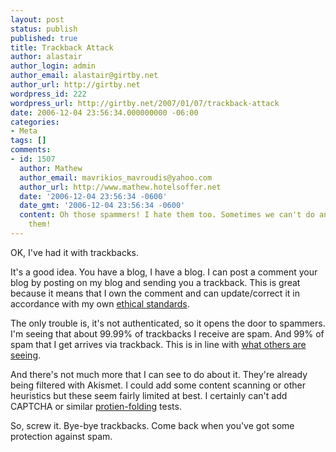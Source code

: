 ```yaml
---
layout: post
status: publish
published: true
title: Trackback Attack
author: alastair
author_login: admin
author_email: alastair@girtby.net
author_url: http://girtby.net
wordpress_id: 222
wordpress_url: http://girtby.net/2007/01/07/trackback-attack
date: 2006-12-04 23:56:34.000000000 -06:00
categories:
- Meta
tags: []
comments:
- id: 1507
  author: Mathew
  author_email: mavrikios_mavroudis@yahoo.com
  author_url: http://www.mathew.hotelsoffer.net
  date: '2006-12-04 23:56:34 -0600'
  date_gmt: '2006-12-04 23:56:34 -0600'
  content: Oh those spammers! I hate them too. Sometimes we can't do anything with
    them!
---
```

OK, I've had it with trackbacks.

It's a good idea. You have a blog, I have a blog. I can post a comment your blog by posting on my blog and sending you a trackback. This is great because it means that I own the comment and can update/correct it in accordance with my own [ethical standards](http://www.somethinkodd.com/oddthinking/2005/09/08/you-re-touch-my-comments-ill-re-touch-your-face).

The only trouble is, it's not authenticated, so it opens the door to spammers. I'm seeing that about 99.99% of trackbacks I receive are spam. And 99% of spam that I get arrives via trackback. This is in line with [what others are seeing](http://www.sixapart.com/pipermail/trackback-protocol/2006-February/000088.html).

And there's not much more that I can see to do about it. They're already being filtered with Akismet. I could add some content scanning or other heuristics but these seem fairly limited at best. I certainly can't add CAPTCHA or similar [protien-folding](http://www.somethinkodd.com/oddthinking/2006/11/01/an-economist-looks-at-captcha-and-porn/) tests.

So, screw it. Bye-bye trackbacks. Come back when you've got some protection against spam.
